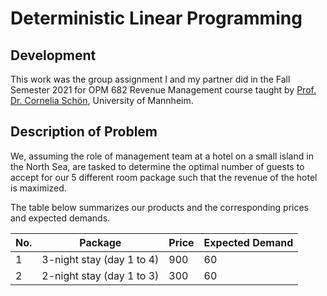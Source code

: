 # Deterministic Linear Programming

## Development
This work was the group assignment I and my partner did in the Fall Semester 2021 for OPM 682 Revenue Management course taught by [Prof. Dr. Cornelia Schön](https://www.bwl.uni-mannheim.de/schoen/ "Prof. Dr. Cornelia Schön"), University of Mannheim.

## Description of Problem
We, assuming the role of management team at a hotel on a small island in the North Sea, are tasked to determine the optimal number of guests to accept for our 5 different room package such that the revenue of the hotel is maximized.

The table below summarizes our products and the corresponding prices and expected demands.

|No.|Package|Price|Expected Demand|
|---|---|---|---|
|1|3-night stay (day 1 to 4)|900|60|
|2|2-night stay (day 1 to 3)|300|60|
